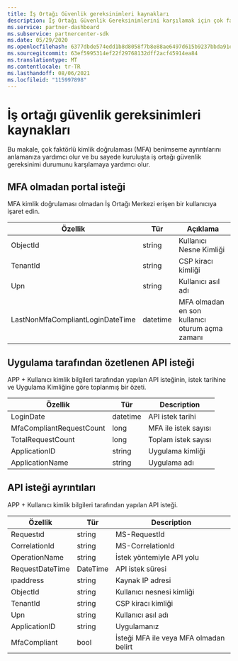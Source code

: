 ```yaml
---
title: İş Ortağı Güvenlik gereksinimleri kaynakları
description: İş Ortağı Güvenlik Gereksinimlerini karşılamak için çok faktörlü kimlik doğrulaması (MFA) benimseme ayrıntılarını anlama.
ms.service: partner-dashboard
ms.subservice: partnercenter-sdk
ms.date: 05/29/2020
ms.openlocfilehash: 6377dbde574edd1b8d8058f7b8e88ae6497d615b9237bbda91e9c4617486b569
ms.sourcegitcommit: 63ef5995314ef22f29768132dff2acf45914ea84
ms.translationtype: MT
ms.contentlocale: tr-TR
ms.lasthandoff: 08/06/2021
ms.locfileid: "115997898"
---
```

# <a name="partner-security-requirements-resources"></a>İş ortağı güvenlik gereksinimleri kaynakları

Bu makale, çok faktörlü kimlik doğrulaması (MFA) benimseme ayrıntılarını anlamanıza yardımcı olur ve bu sayede kuruluşta iş ortağı güvenlik gereksinimi durumunu karşılamaya yardımcı olur. 

## <a name="portal-request-without-mfa"></a>MFA olmadan portal isteği

MFA kimlik doğrulaması olmadan İş Ortağı Merkezi erişen bir kullanıcıya işaret edin.

| Özellik                            | Tür            | Açıklama                           |
|-------------------------------------|-----------------|---------------------------------------|
| ObjectId                            | string          | Kullanıcı Nesne Kimliği                        |
| TenantId                            | string          | CSP kiracı kimliği                         |
| Upn                                 | string          | Kullanıcı asıl adı                   |
| LastNonMfaCompliantLoginDateTime    | datetime        | MFA olmadan en son kullanıcı oturum açma zamanı |


## <a name="api-request-summarized-by-application"></a>Uygulama tarafından özetlenen API isteği

APP + Kullanıcı kimlik bilgileri tarafından yapılan API isteğinin, istek tarihine ve Uygulama Kimliğine göre toplanmış bir özeti.

| Özellik                            | Tür            | Description               |
|-------------------------------------|-----------------|---------------------------|
| LoginDate                           | datetime        | API istek tarihi          |
| MfaCompliantRequestCount            | long            | MFA ile istek sayısı    |
| TotalRequestCount                   | long            | Toplam istek sayısı       |
| ApplicationID                       | string          | Uygulama kimliği        |
| ApplicationName                     | string          | Uygulama adı      |


## <a name="api-request-details"></a>API isteği ayrıntıları

APP + Kullanıcı kimlik bilgileri tarafından yapılan API isteği. 

| Özellik                            | Tür            | Description                              |
|-------------------------------------|-----------------|------------------------------------------|
| Requestıd                           | string          | MS-RequestId                             |
| CorrelationId                       | string          | MS-CorrelationId                         |
| OperationName                       | string          | İstek yöntemiyle API yolu         |
| RequestDateTime                     | DateTime        | API istek süresi                     |
| ıpaddress                           | string          | Kaynak IP adresi                        |
| ObjectId                            | string          | Kullanıcı nesnesi kimliği                           |
| TenantId                            | string          | CSP kiracı kimliği                            |
| Upn                                 | string          | Kullanıcı asıl adı                      |
| ApplicationID                       | string          | Uygulamanız                         |
| MfaCompliant                        | bool            | İsteği MFA ile veya MFA olmadan belirt |
